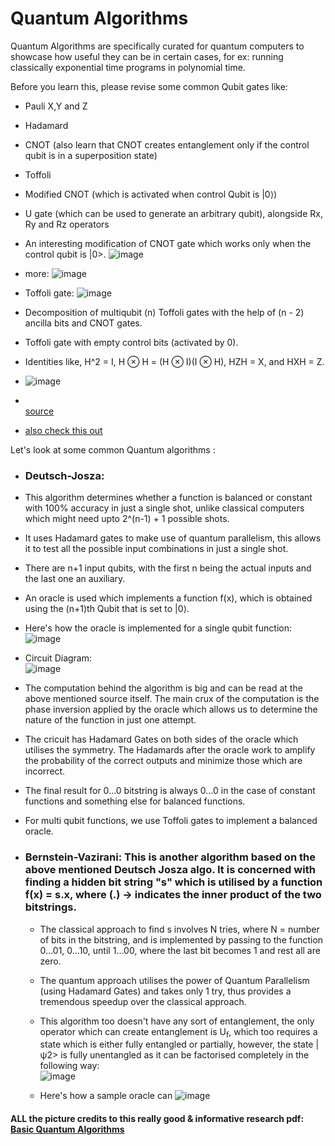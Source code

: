 # Quantum Algorithms

Quantum Algorithms are specifically curated for quantum computers to showcase how useful they can be in certain cases, for ex: running classically exponential time programs in polynomial time.

Before you learn this, please revise some common Qubit gates like:
 - Pauli X,Y and Z
 - Hadamard
 - CNOT (also learn that CNOT creates entanglement only if the control qubit is in a superposition state)
 - Toffoli
 - Modified CNOT (which is activated when control Qubit is |0⟩)
 - U gate (which can be used to generate an arbitrary qubit), alongside Rx, Ry and Rz operators
 - An interesting modification of CNOT gate which works only when the control qubit is |0>.
    ![image](https://github.com/lakshya-chopra/quantum-computing/assets/77010972/c2e31bfd-0d82-4e61-aa81-0d0206be2de3)
 - more:
   ![image](https://github.com/lakshya-chopra/quantum-computing/assets/77010972/606041af-15dc-4f5b-98d2-1f2a13fb0e4e)
- Toffoli gate:
  ![image](https://github.com/lakshya-chopra/quantum-computing/assets/77010972/68e5ad8d-c1e2-44d5-9022-25c46c3f9901)
- Decomposition of multiqubit (n) Toffoli gates  with the help of (n - 2) ancilla bits and CNOT gates.
- Toffoli gate with empty control bits (activated by 0).
- Identities like, H^2 = I, H ⊗ H = (H ⊗ I)(I ⊗ H), HZH = X, and HXH = Z.
- ![image](https://github.com/lakshya-chopra/quantum-computing/assets/77010972/111387ba-fbb1-41be-9c6b-079d8da697c1)
  
- <br>[source](https://quantumcomputing.stackexchange.com/questions/13782/cnot-expressed-with-cz-and-h-gates-by-taking-into-account-hzh-x)
- [also check this out](https://quantumcomputing.stackexchange.com/questions/12458/show-that-a-cz-gate-can-be-implemented-using-a-cnot-gate-and-hadamard-gates?)


Let's look at some common Quantum algorithms :

- ### Deutsch-Josza:
 - This algorithm determines whether a function is balanced or constant with 100% accuracy in just a single shot, unlike classical computers which might need upto 2^(n-1) + 1 possible shots.

 - It uses Hadamard gates to make use of quantum parallelism, this allows it to test all the possible input combinations in just a single shot.

 - There are n+1 input qubits, with the first n being the actual inputs and the last one an auxiliary.

 - An oracle is used which implements a function f(x), which is obtained using the (n+1)th Qubit that is set to |0⟩.
 - Here's how the oracle is implemented for a single qubit function:
   ![image](https://github.com/lakshya-chopra/quantum-computing/assets/77010972/1c0ce24a-1975-4bee-b9d8-65c2027037cc)
 - Circuit Diagram: <br>
   ![image](https://github.com/lakshya-chopra/quantum-computing/assets/77010972/9117f696-3239-420e-b0c3-ef4520abfda6)
 
 - The computation behind the algorithm is big and can be read at the above mentioned source itself. The main crux of the computation is the phase inversion applied by the oracle which allows us to determine the nature of the function in just one attempt.
 - The cricuit has Hadamard Gates on both sides of the oracle which utilises the symmetry. The Hadamards after the oracle work to amplify the probability of the correct outputs and minimize those which are incorrect.
 - The final result for 0...0 bitstring is always 0...0 in the case of constant functions and something else for balanced functions.
 - For multi qubit functions, we use Toffoli gates to implement a balanced oracle.<br>
- ### Bernstein-Vazirani: This is another algorithm based on the above mentioned Deutsch Josza algo. It is concerned with finding a hidden bit string "s" which is utilised by a function f(x) = s.x, where (.) -> indicates the inner product of the two bitstrings.
   - The classical approach to find s involves N tries, where N = number of bits in the bitstring, and is implemented by passing to the function 0...01, 0...10, until 1...00, where the last bit becomes 1 and rest all are zero.
   - The quantum approach utilises the power of Quantum Parallelism (using Hadamard Gates) and takes only 1 try, thus provides a tremendous speedup over the classical approach.
   - This algorithm too doesn't have any sort of entanglement, the only operator which can create entanglement is U<sub>f</sub>, which too requires a state which is either fully entangled or partially, however, the state |ψ2> is fully unentangled as it can be factorised completely in the following way: <br>
   ![image](https://github.com/lakshya-chopra/quantum-computing/assets/77010972/9b510d6d-c92f-4f86-8273-d0447f50bb99)

  - Here's how a sample oracle can
  ![image](https://github.com/lakshya-chopra/quantum-computing/assets/77010972/557d527f-ae47-4a7a-922b-b89e238e13ea)



 #### ALL the picture credits to this really good & informative research pdf: [Basic Quantum Algorithms](https://arxiv.org/pdf/2201.10574.pdf)
